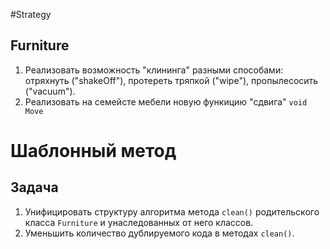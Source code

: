 #Strategy

## Furniture

1. Реализовать возможность "клининга" разными способами: отряхнуть ("shakeOff"), протереть тряпкой ("wipe"), пропылесосить ("vacuum").
2. Реализовать на семейсте мебели новую функицию "сдвига" ``void Move``

# Шаблонный метод

## Задача

1. Унифицировать структуру алгоритма метода ``clean()`` родительского класса ``Furniture`` и унаследованных от него классов.
2. Уменьшить количество дублируемого кода в методах ``clean()``.
